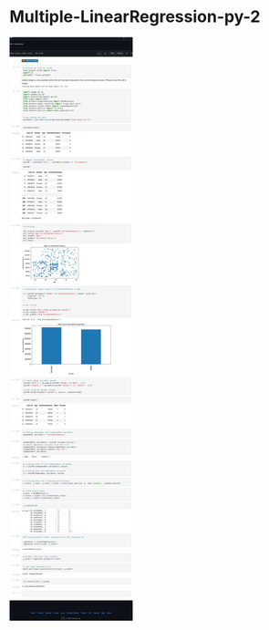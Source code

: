 # Multiple-LinearRegression-py-2
<img src="https://raw.githubusercontent.com/charlesncn/Multiple-LinearRegression-py-2/main/img.jpg">
